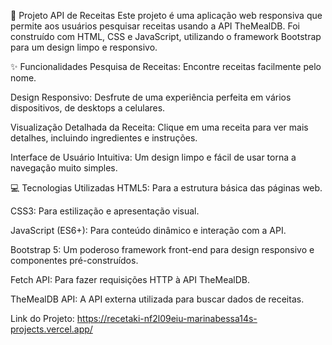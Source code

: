 🍲 Projeto API de Receitas
Este projeto é uma aplicação web responsiva que permite aos usuários pesquisar receitas usando a API TheMealDB. Foi construído com HTML, CSS e JavaScript, utilizando o framework Bootstrap para um design limpo e responsivo.

✨ Funcionalidades
Pesquisa de Receitas: Encontre receitas facilmente pelo nome.

Design Responsivo: Desfrute de uma experiência perfeita em vários dispositivos, de desktops a celulares.

Visualização Detalhada da Receita: Clique em uma receita para ver mais detalhes, incluindo ingredientes e instruções.

Interface de Usuário Intuitiva: Um design limpo e fácil de usar torna a navegação muito simples.

💻 Tecnologias Utilizadas
HTML5: Para a estrutura básica das páginas web.

CSS3: Para estilização e apresentação visual.

JavaScript (ES6+): Para conteúdo dinâmico e interação com a API.

Bootstrap 5: Um poderoso framework front-end para design responsivo e componentes pré-construídos.

Fetch API: Para fazer requisições HTTP à API TheMealDB.

TheMealDB API: A API externa utilizada para buscar dados de receitas.

Link do Projeto: https://recetaki-nf2l09eiu-marinabessa14s-projects.vercel.app/
